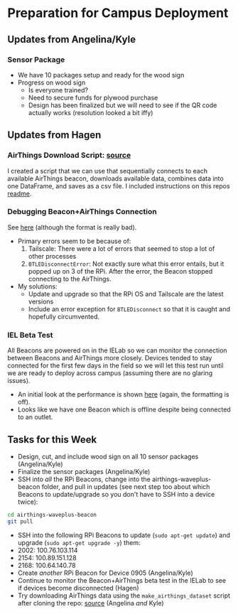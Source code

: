 # Preparation for Campus Deployment

## Updates from Angelina/Kyle

### Sensor Package
* We have 10 packages setup and ready for the wood sign
* Progress on wood sign
  * Is everyone trained? 
  * Need to secure funds for plywood purchase
  * Design has been finalized but we will need to see if the QR code actually works (resolution looked a bit iffy)

## Updates from Hagen

### AirThings Download Script: [source](https://github.com/intelligent-environments-lab/bleed-orange-measure-iaq/blob/master/src/data/make_airthings_dataset.py)
I created a script that we can use that sequentially connects to each available AirThings beacon, downloads available data, combines data into one DataFrame, and saves as a csv file. I included instructions on this repos [readme](https://github.com/intelligent-environments-lab/bleed-orange-measure-iaq/blob/master/README.md).

### Debugging Beacon+AirThings Connection
See [here](https://github.com/intelligent-environments-lab/bleed-orange-measure-iaq/blob/master/notebooks/1.0.0-hef-ecj_beta-data_summary_and_exploration.ipynb) (although the format is really bad).
* Primary errors seem to be because of:
  1. Tailscale: There were a lot of errors that seemed to stop a lot of other processes
  2. `BTLEDisconnectError`: Not exactly sure what this error entails, but it popped up on 3 of the RPi. After the error, the Beacon stopped connecting to the AirThings. 
* My solutions:
  * Update and upgrade so that the RPi OS and Tailscale are the latest versions
  * Include an error exception for `BTLEDisconnect` so that it is caught and hopefully circumvented.

### IEL Beta Test
All Beacons are powered on in the IELab so we can monitor the connection between Beacons and AirThings more closely. Devices tended to stay connected for the first few days in the field so we will let this test run until we are ready to deploy across campus (assuming there are no glaring issues). 
* An initial look at the performance is shown [here](https://github.com/intelligent-environments-lab/bleed-orange-measure-iaq/blob/master/notebooks/1.1.0-hef-iel_beta-data_summary_and_exploration.ipynb) (again, the formatting is off).
* Looks like we have one Beacon which is offline despite being connected to an outlet. 

## Tasks for this Week
* Design, cut, and include wood sign on all 10 sensor packages (Angelina/Kyle)
* Finalize the sensor packages (Angelina/Kyle)
* SSH into _all_ the RPi Beacons, change into the airthings-waveplus-beacon folder, and pull in updates (see next step too about which Beacons to update/upgrade so you don't have to SSH into a device twice):
```bash
cd airthings-waveplus-beacon
git pull
```
* SSH into the following RPi Beacons to update (`sudo apt-get update`) and upgrade (`sudo apt-get upgrade -y`) them:
 * 2002: 100.76.103.114
 * 2154: 100.89.151.128
 * 2168: 100.64.140.78
* Create _another_ RPi Beacon for Device 0905 (Angelina/Kyle)
* Continue to monitor the Beacon+AirThings beta test in the IELab to see if devices become disconnected (Hagen)
* Try downloading AirThings data using the `make_airthings_dataset` script after cloning the repo: [source](https://github.com/intelligent-environments-lab/bleed-orange-measure-iaq/blob/master/src/data/make_airthings_dataset.py) (Angelina _and_ Kyle)
